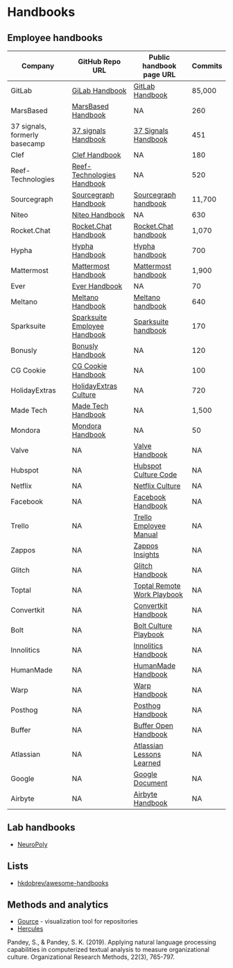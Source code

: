 # Handbooks

## Employee handbooks

| Company           | GitHub Repo URL                                                                 | Public handbook page URL                                                                                                 | Commits |
|-------------------|---------------------------------------------------------------------------------|--------------------------------------------------------------------------------------------------------------------------| ------- |
| GitLab            | [GiLab Handbook](https://gitlab.com/gitlab-com/content-sites/handbook)          | [GitLab Handbook](https://handbook.gitlab.com/)                                                                          | 85,000  |
| MarsBased         | [MarsBased Handbook](https://github.com/MarsBased/handbook)                     | NA                                                                                                                       | 260     |
| 37 signals, formerly basecamp| [37 signals Handbook](https://github.com/basecamp/handbook)          | [37 Signals Handbook](https://basecamp.com/handbook)                                                                     | 451     |
| Clef              | [Clef Handbook](https://github.com/clef/handbook)                               | NA                                                                                                                       | 180     |
| Reef-Technologies | [Reef-Technologies Handbook](https://github.com/reef-technologies/handbook)     | NA                                                                                                                       | 520     |
| Sourcegraph       | [Sourcegraph Handbook](https://github.com/sourcegraph/handbook)                 | [Sourcegraph handbook](https://basecamp.com/handbook)                                                                    | 11,700  |
| Niteo             | [Niteo Handbook](https://github.com/teamniteo/handbook)                         | NA                                                                                                                       | 630     |
| Rocket.Chat       | [Rocket.Chat Handbook](https://github.com/RocketChat/handbook)                  | [Rocket.Chat handbook](https://handbook.rocket.chat/space/Handbook)                                                      | 1,070   |
| Hypha             | [Hypha Handbook](https://github.com/hyphacoop/handbook)                         | [Hypha handbook](https://handbook.hypha.coop/)                                                                           | 700     |
| Mattermost        | [Mattermost Handbook](https://github.com/mattermost/mattermost-handbook)        | [Mattermost handbook](https://handbook.mattermost.com/)                                                                  | 1,900   |
| Ever              | [Ever Handbook](https://github.com/ever-co/handbook)                            | NA                                                                                                                       | 70      |
| Meltano           | [Meltano Handbook](https://github.com/meltano/handbook)                         | [Meltano handbook](https://handbook.meltano.com/)                                                                        | 640     |
| Sparksuite        | [Sparksuite Employee Handbook](https://github.com/sparksuite/employee-handbook) | [Sparksuite handbook](https://handbook.sparksuite.com/)                                                                  | 170     |
| Bonusly           | [Bonusly Handbook](https://github.com/bonusly/un-handbook)                      | NA                                                                                                                       | 120     |
| CG Cookie         | [CG Cookie Handbook](https://github.com/CGCookie/handbook)                      | NA                                                                                                                       | 100     |
| HolidayExtras     | [HolidayExtras Culture](https://github.com/holidayextras/culture)               | NA                                                                                                                       | 720     |
| Made Tech         | [Made Tech Handbook](https://github.com/madetech/handbook)                      | NA                                                                                                                       | 1,500   |
| Mondora           | [Mondora Handbook](https://github.com/mondora/handbook)                         | NA                                                                                                                       | 50      |
| Valve             | NA                                                                              | [Valve Handbook](https://assets.sbnation.com/assets/1074301/Valve_Handbook_LowRes.pdf)                                   | NA      |
| Hubspot           | NA                                                                              | [Hubspot Culture Code](https://de.slideshare.net/slideshow/the-hubspot-culture-code-creating-a-company-we-love/17415022) | NA      |
| Netflix           | NA                                                                              | [Netflix Culture](https://igormroz.com/documents/netflix_culture.pdf)                                                    | NA      |
| Facebook          | NA                                                                              | [Facebook Handbook](https://airows.com/creative/a-look-inside-the-beautiful-handbook-facebook-gives-all-new-employees)   | NA      |
| Trello            | NA                                                                              | [Trello Employee Manual](https://trello.com/b/HbTEX5hb/employee-manual)                                                  | NA      |
| Zappos            | NA                                                                              | [Zappos Insights](https://www.zappos.com/c/zappos-insights)                                                              | NA      |
| Glitch            | NA                                                                              | [Glitch Handbook](https://handbook.glitch.me/)                                                                           | NA      |
| Toptal            | NA                                                                              | [Toptal Remote Work Playbook](https://www.toptal.com/remote-work-playbook)                                               | NA      |
| Convertkit        | NA                                                                              | [Convertkit Handbook](https://convertkit.com/handbook)                                                                   | NA      |
| Bolt              | NA                                                                              | [Bolt Culture Playbook](https://conscious.org/bolts-conscious-culture-culture-playbook/)                                 | NA      |
| Innolitics        | NA                                                                              | [Innolitics Handbook](https://innolitics.com/about/handbook/)                                                            | NA      |
| HumanMade         | NA                                                                              | [HumanMade Handbook](https://handbook.hmn.md/)                                                                           | NA      |
| Warp              | NA                                                                              | [Warp Handbook](https://warpdev.notion.site/Public-Warp-How-We-Work-b872d41a1da743fca18220a731aeba48)                    | NA      |
| Posthog           | NA                                                                              | [Posthog Handbook](https://posthog.com/handbook)                                                                         | NA      |
| Buffer            | NA                                                                              | [Buffer Open Handbook](https://buffer.com/open)                                                                          | NA      |
| Atlassian         | NA                                                                              | [Atlassian Lessons Learned](https://atlassianblog.wpengine.com/wp-content/uploads/2024/01/lessonslearned.pdf)            | NA      |
| Google            | NA                                                                              | [Google Document](https://docs.google.com/document/d/1MiDUOqiY8UHUxbHqe9sVa8rezFplnl1b2HBxAZGKGh8/edit)                  | NA      |
| Airbyte           | NA                                                                              | [Airbyte Handbook](https://handbook.airbyte.com/)                                                                        | NA      |


## Lab handbooks

- [NeuroPoly](https://neuro.polymtl.ca/README.html)

## Lists

- [hkdobrev/awesome-handbooks](https://github.com/hkdobrev/awesome-handbooks)

## Methods and analytics

- [Gource](https://github.com/acaudwell/Gource) - visualization tool for repositories
- [Hercules](https://github.com/src-d/hercules)

Pandey, S., & Pandey, S. K. (2019). Applying natural language processing capabilities in computerized textual analysis to measure organizational culture. Organizational Research Methods, 22(3), 765-797.
